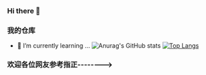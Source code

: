 ### Hi there 👋
### 我的仓库
- 🌱 I’m currently learning ...
![Anurag's GitHub stats](https://github-readme-stats.vercel.app/api?username=gcusms&show_icons=true&theme=onedark)
[![Top Langs](https://github-readme-stats.vercel.app/api/top-langs/?username=gcusms)](https://github.com/gcusms/github-readme-stats)
<!--
**gcusms/gcusms** is a ✨ _special_ ✨ repository because its `README.md` (this file) appears on your GitHub profile.
欢迎来到我的世界
Here are some ideas to get you started:

- 🔭 I’m currently working on ...

- 👯 I’m looking to collaborate on ...
- 🤔 I’m looking for help with ...
- 💬 Ask me about ...
- 📫 How to reach me: ...
- 😄 Pronouns: ...
- ⚡ Fun fact: ...
-->
### 欢迎各位网友参考指正-------->
